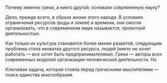Почему именно греки, а никто другой, основали современную науку?

Дело, прежде всего, в образе жизни этого народа.
В условиях ограничения ресурсов (воды и земли) и времени, они смогли организовать, что в современном мире называется, проектной деятельностью.

Как только их культура становится более менее развитой, следующим проблема стала нехватка другого ресурса, людей (никто не хочет работать — все хотят быть предпринимателями).
Греки — авторы всех современных моделей организации человеческой деятельности.
Но 

Ключевая задача, которая стояла перед греческими мыслителями — поиск единства многообразия.